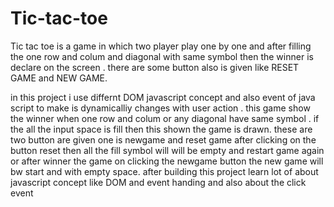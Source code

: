 # Tic-tac-toe
Tic tac toe is a game in which two player play one by one and after filling the one row and colum and diagonal with same symbol then the winner is declare on the screen . there are some button also is given like RESET GAME and NEW GAME.

in this project i use differnt DOM javascript concept and also event of java script to make is dynamicalliy changes with user action . 
this game show the winner when one row and colum or any diagonal have same symbol .
if the all the input space is fill then this shown the game is drawn.
 these are two button are given one is newgame and reset game 
 after clicking on the button reset then all the fill symbol will will be empty and restart game again
 or after winner the game on clicking the newgame button the new game will bw start and with empty space.
 after building this project learn lot of about javascript concept like DOM and event handing and also about the click event
